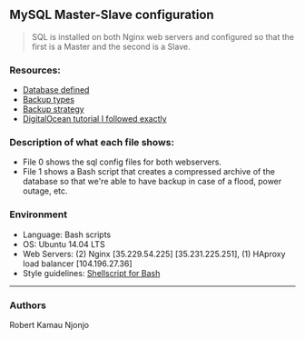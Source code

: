 ## MySQL Master-Slave configuration
> SQL is installed on both Nginx web servers and configured so that the first
> is a Master and the second is a Slave.

### Resources:
* [Database defined](https://searchsqlserver.techtarget.com/definition/database)
* [Backup types](https://www.digitalocean.com/community/tutorials/how-to-choose-a-redundancy-plan-to-ensure-high-availability#sql-replication)
* [Backup strategy](https://www.databasejournal.com/features/mssql/developing-a-sql-server-backup-strategy.html)
* [DigitalOcean tutorial I followed exactly](https://www.digitalocean.com/community/tutorials/how-to-set-up-master-slave-replication-in-mysql)

### Description of what each file shows:
* File 0 shows the sql config files for both webservers.
* File 1 shows a Bash script that creates a compressed archive of the database so that we're able to have backup in case of a flood, power outage, etc.

### Environment
* Language: Bash scripts
* OS: Ubuntu 14.04 LTS
* Web Servers: (2) Nginx [35.229.54.225] [35.231.225.251], (1) HAproxy load balancer [104.196.27.36]
* Style guidelines: [Shellscript for Bash](https://github.com/koalaman/shellcheck)

---
### Authors
Robert Kamau Njonjo
